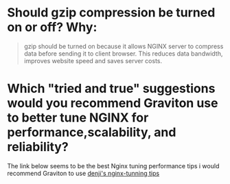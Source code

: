 # Should gzip compression be turned on or off? Why:

> gzip should be turned on because it allows NGINX server to compress data before sending it to client browser.
This reduces data bandwidth, improves website speed and saves server costs.


# Which "tried and true" suggestions would you recommend Graviton use to better tune NGINX for performance,scalability, and reliability?

The link below seems to be the best Nginx tuning performance tips i would recommend Graviton to use [denji's nginx-tunning tips](https://gist.github.com/denji/8359866)